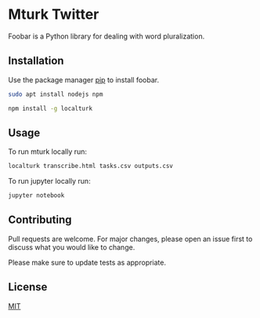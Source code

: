 # Mturk Twitter

Foobar is a Python library for dealing with word pluralization.

## Installation

Use the package manager [pip](https://pip.pypa.io/en/stable/) to install foobar.

```bash
sudo apt install nodejs npm
```


```bash
npm install -g localturk
```

## Usage


To run mturk locally run:

```bash
localturk transcribe.html tasks.csv outputs.csv
```

To run jupyter locally run:


```bash
jupyter notebook
```

## Contributing
Pull requests are welcome. For major changes, please open an issue first to discuss what you would like to change.

Please make sure to update tests as appropriate.

## License
[MIT](https://choosealicense.com/licenses/mit/)
